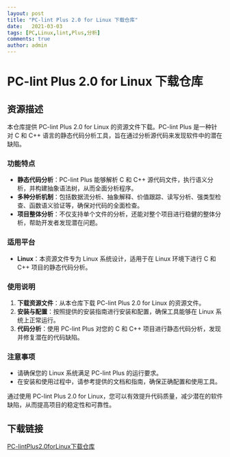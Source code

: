 ```yaml
---
layout: post
title: "PC-lint Plus 2.0 for Linux 下载仓库"
date:   2021-03-03
tags: [PC,Linux,lint,Plus,分析]
comments: true
author: admin
---
```

# PC-lint Plus 2.0 for Linux 下载仓库

## 资源描述

本仓库提供 PC-lint Plus 2.0 for Linux 的资源文件下载。PC-lint Plus 是一种针对 C 和 C++ 语言的静态代码分析工具，旨在通过分析源代码来发现软件中的潜在缺陷。

### 功能特点

- **静态代码分析**：PC-lint Plus 能够解析 C 和 C++ 源代码文件，执行语义分析，并构建抽象语法树，从而全面分析程序。
- **多种分析机制**：包括数据流分析、抽象解释、价值跟踪、读写分析、强类型检查、函数语义验证等，确保对代码的全面检查。
- **项目整体分析**：不仅支持单个文件的分析，还能对整个项目进行稳健的整体分析，帮助开发者发现潜在问题。

### 适用平台

- **Linux**：本资源文件专为 Linux 系统设计，适用于在 Linux 环境下进行 C 和 C++ 项目的静态代码分析。

### 使用说明

1. **下载资源文件**：从本仓库下载 PC-lint Plus 2.0 for Linux 的资源文件。
2. **安装与配置**：按照提供的安装指南进行安装和配置，确保工具能够在 Linux 系统上正常运行。
3. **代码分析**：使用 PC-lint Plus 对您的 C 和 C++ 项目进行静态代码分析，发现并修复潜在的代码缺陷。

### 注意事项

- 请确保您的 Linux 系统满足 PC-lint Plus 的运行要求。
- 在安装和使用过程中，请参考提供的文档和指南，确保正确配置和使用工具。

通过使用 PC-lint Plus 2.0 for Linux，您可以有效提升代码质量，减少潜在的软件缺陷，从而提高项目的稳定性和可靠性。

## 下载链接

[PC-lintPlus2.0forLinux下载仓库](https://pan.quark.cn/s/9081810f3624)